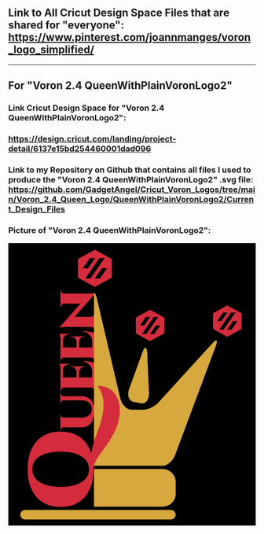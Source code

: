 ## Link to All Cricut Design Space Files that are shared for "everyone": https://www.pinterest.com/joannmanges/voron_logo_simplified/

---

## For "Voron 2.4 QueenWithPlainVoronLogo2"

### Link Cricut Design Space for "Voron 2.4 QueenWithPlainVoronLogo2":
### https://design.cricut.com/landing/project-detail/6137e15bd254460001dad096

### Link to my Repository on Github that contains all files I used to produce the "Voron 2.4 QueenWithPlainVoronLogo2" .svg file: https://github.com/GadgetAngel/Cricut_Voron_Logos/tree/main/Voron_2.4_Queen_Logo/QueenWithPlainVoronLogo2/Current_Design_Files

### Picture of "Voron 2.4 QueenWithPlainVoronLogo2":
![QueenWithPlainVoronLogo2](../../images/QueenWithPlainVoronLogo2.png)
